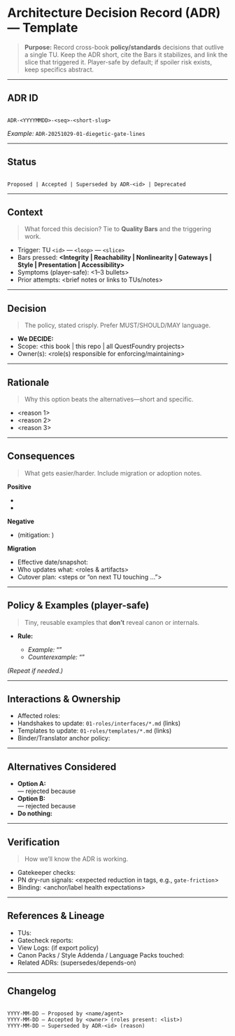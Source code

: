 # Architecture Decision Record (ADR) — Template

> **Purpose:** Record cross-book **policy/standards** decisions that outlive a single TU. Keep the ADR short, cite the Bars it stabilizes, and link the slice that triggered it. Player-safe by default; if spoiler risk exists, keep specifics abstract.

---

## ADR ID

```

ADR-<YYYYMMDD>-<seq>-<short-slug>

```

_Example:_ `ADR-20251029-01-diegetic-gate-lines`

---

## Status

```

Proposed | Accepted | Superseded by ADR-<id> | Deprecated

```

---

## Context

> What forced this decision? Tie to **Quality Bars** and the triggering work.

- Trigger: TU `<id>` — `<loop>` — `<slice>`
- Bars pressed: **<Integrity | Reachability | Nonlinearity | Gateways | Style | Presentation | Accessibility>**
- Symptoms (player-safe): <1–3 bullets>
- Prior attempts: <brief notes or links to TUs/notes>

---

## Decision

> The policy, stated crisply. Prefer MUST/SHOULD/MAY language.

- **We DECIDE:** <one or two sentences>
- Scope: <this book | this repo | all QuestFoundry projects>
- Owner(s): <role(s) responsible for enforcing/maintaining>

---

## Rationale

> Why this option beats the alternatives—short and specific.

- <reason 1>
- <reason 2>
- <reason 3>

---

## Consequences

> What gets easier/harder. Include migration or adoption notes.

**Positive**

- <bullet>
- <bullet>

**Negative**

- <bullet> (mitigation: <how>)

**Migration**

- Effective date/snapshot:
- Who updates what: <roles & artifacts>
- Cutover plan: <steps or “on next TU touching …”>

---

## Policy & Examples (player-safe)

> Tiny, reusable examples that **don’t** reveal canon or internals.

- **Rule:** <short rule>
  - _Example:_ “<safe line>”
  - _Counterexample:_ “<what to avoid>”

_(Repeat if needed.)_

---

## Interactions & Ownership

- Affected roles: <list>
- Handshakes to update: `01-roles/interfaces/*.md` (links)
- Templates to update: `01-roles/templates/*.md` (links)
- Binder/Translator anchor policy: <if applicable>

---

## Alternatives Considered

- **Option A:** <summary> — rejected because <reason>
- **Option B:** <summary> — rejected because <reason>
- **Do nothing:** <risk of inaction>

---

## Verification

> How we’ll know the ADR is working.

- Gatekeeper checks: <which Bars and quick test>
- PN dry-run signals: <expected reduction in tags, e.g., `gate-friction`>
- Binding: <anchor/label health expectations>

---

## References & Lineage

- TUs: <ids>
- Gatecheck reports: <ids>
- View Logs: <ids> (if export policy)
- Canon Packs / Style Addenda / Language Packs touched: <ids>
- Related ADRs: <ids> (supersedes/depends-on)

---

## Changelog

```

YYYY-MM-DD — Proposed by <name/agent>
YYYY-MM-DD — Accepted by <owner> (roles present: <list>)
YYYY-MM-DD — Superseded by ADR-<id> (reason)

```
